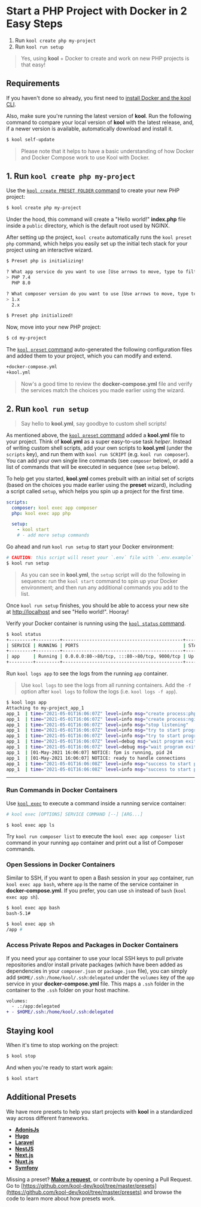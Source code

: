# Start a PHP Project with Docker in 2 Easy Steps

1. Run `kool create php my-project`
2. Run `kool run setup`

> Yes, using **kool** + Docker to create and work on new PHP projects is that easy!

## Requirements

If you haven't done so already, you first need to [install Docker and the kool CLI](/docs/getting-started/installation).

Also, make sure you're running the latest version of **kool**. Run the following command to compare your local version of **kool** with the latest release, and, if a newer version is available, automatically download and install it.

```bash
$ kool self-update
```

> Please note that it helps to have a basic understanding of how Docker and Docker Compose work to use Kool with Docker.

## 1. Run `kool create php my-project`

Use the [`kool create PRESET FOLDER` command](/docs/commands/kool-create) to create your new PHP project:

```bash
$ kool create php my-project
```

Under the hood, this command will create a "Hello world!" **index.php** file inside a `public` directory, which is the default root used by NGINX.

After setting up the project, `kool create` automatically runs the `kool preset php` command, which helps you easily set up the initial tech stack for your project using an interactive wizard.

```bash
$ Preset php is initializing!

? What app service do you want to use [Use arrows to move, type to filter]
> PHP 7.4
  PHP 8.0

? What composer version do you want to use [Use arrows to move, type to filter]
> 1.x
  2.x

$ Preset php initialized!
```

Now, move into your new PHP project:

```bash
$ cd my-project
```

The [`kool preset` command](/docs/commands/kool-preset) auto-generated the following configuration files and added them to your project, which you can modify and extend.

```bash
+docker-compose.yml
+kool.yml
```

> Now's a good time to review the **docker-compose.yml** file and verify the services match the choices you made earlier using the wizard.

## 2. Run `kool run setup`

> Say hello to **kool.yml**, say goodbye to custom shell scripts!

As mentioned above, the [`kool preset` command](/docs/commands/kool-preset) added a **kool.yml** file to your project. Think of **kool.yml** as a super easy-to-use task _helper_. Instead of writing custom shell scripts, add your own scripts to **kool.yml** (under the `scripts` key), and run them with `kool run SCRIPT` (e.g. `kool run composer`). You can add your own single line commands (see `composer` below), or add a list of commands that will be executed in sequence (see `setup` below).

To help get you started, **kool.yml** comes prebuilt with an initial set of scripts (based on the choices you made earlier using the **preset** wizard), including a script called `setup`, which helps you spin up a project for the first time.

```yaml
scripts:
  composer: kool exec app composer
  php: kool exec app php

  setup:
    - kool start
    # - add more setup commands
```

Go ahead and run `kool run setup` to start your Docker environment:

```bash
# CAUTION: this script will reset your `.env` file with `.env.example`
$ kool run setup
```

> As you can see in **kool.yml**, the `setup` script will do the following in sequence: run the `kool start` command to spin up your Docker environment; and then run any additional commands you add to the list.

Once `kool run setup` finishes, you should be able to access your new site at [http://localhost](http://localhost) and see "Hello world!". Hooray!

Verify your Docker container is running using the [`kool status` command](/docs/commands/kool-status).

```bash
$ kool status
+---------+---------+---------------------------------------------+--------------+
| SERVICE | RUNNING | PORTS                                       | STATE        |
+---------+---------+---------------------------------------------+--------------+
| app     | Running | 0.0.0.0:80->80/tcp, :::80->80/tcp, 9000/tcp | Up 3 seconds |
+---------+---------+---------------------------------------------+--------------+
```

Run `kool logs app` to see the logs from the running `app` container.

> Use `kool logs` to see the logs from all running containers. Add the `-f` option after `kool logs` to follow the logs (i.e. `kool logs -f app`).

```bash
$ kool logs app
Attaching to my-project_app_1
app_1  | time="2021-05-01T16:06:07Z" level=info msg="create process:php-fpm"
app_1  | time="2021-05-01T16:06:07Z" level=info msg="create process:nginx"
app_1  | time="2021-05-01T16:06:07Z" level=info msg="stop listening"
app_1  | time="2021-05-01T16:06:07Z" level=info msg="try to start program" program=php-fpm
app_1  | time="2021-05-01T16:06:07Z" level=info msg="try to start program" program=nginx
app_1  | time="2021-05-01T16:06:07Z" level=debug msg="wait program exit" program=php-fpm
app_1  | time="2021-05-01T16:06:07Z" level=debug msg="wait program exit" program=nginx
app_1  | [01-May-2021 16:06:07] NOTICE: fpm is running, pid 24
app_1  | [01-May-2021 16:06:07] NOTICE: ready to handle connections
app_1  | time="2021-05-01T16:06:08Z" level=info msg="success to start program" program=php-fpm
app_1  | time="2021-05-01T16:06:08Z" level=info msg="success to start program" program=nginx
```

---

### Run Commands in Docker Containers

Use [`kool exec`](/docs/commands/kool-exec) to execute a command inside a running service container:

```bash
# kool exec [OPTIONS] SERVICE COMMAND [--] [ARG...]

$ kool exec app ls
```

Try `kool run composer list` to execute the `kool exec app composer list` command in your running `app` container and print out a list of Composer commands.

### Open Sessions in Docker Containers

Similar to SSH, if you want to open a Bash session in your `app` container, run `kool exec app bash`, where `app` is the name of the service container in **docker-compose.yml**. If you prefer, you can use `sh` instead of `bash` (`kool exec app sh`).

```bash
$ kool exec app bash
bash-5.1#

$ kool exec app sh
/app #
```

### Access Private Repos and Packages in Docker Containers

If you need your `app` container to use your local SSH keys to pull private repositories and/or install private packages (which have been added as dependencies in your `composer.json` or `package.json` file), you can simply add `$HOME/.ssh:/home/kool/.ssh:delegated` under the `volumes` key of the `app` service in your **docker-compose.yml** file. This maps a `.ssh` folder in the container to the `.ssh` folder on your host machine.

```diff
volumes:
  - .:/app:delegated
+ - $HOME/.ssh:/home/kool/.ssh:delegated
```

## Staying kool

When it's time to stop working on the project:

```bash
$ kool stop
```

And when you're ready to start work again:

```bash
$ kool start
```

## Additional Presets

We have more presets to help you start projects with **kool** in a standardized way across different frameworks.

- **[AdonisJs](/docs/2-Presets/AdonisJs.md)**
- **[Hugo](/docs/2-Presets/Hugo.md)**
- **[Laravel](/docs/2-Presets/Laravel.md)**
- **[NestJS](/docs/2-Presets/NestJS.md)**
- **[Next.js](/docs/2-Presets/NextJS.md)**
- **[Nuxt.js](/docs/2-Presets/NuxtJS.md)**
- **[Symfony](/docs/2-Presets/Symfony.md)**

Missing a preset? **[Make a request](https://github.com/kool-dev/kool/issues/new)**, or contribute by opening a Pull Request. Go to [https://github.com/kool-dev/kool/tree/master/presets](https://github.com/kool-dev/kool/tree/master/presets) and browse the code to learn more about how presets work.
